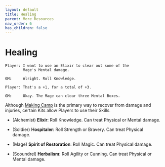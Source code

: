 ```yaml
---
layout: default
title: Healing
parent: More Resources
nav_order: 6
has_children: false
---
```


# Healing

    Player: I want to use an Elixir to clear out some of the
            Mage's Mental damage.

    GM:     Alright. Roll Knowledge.

    Player: That's a +1, for a total of +3.

    GM:     Okay. The Mage can clear three Mental Boxes.

Although [Making Camp](../adventuring/exploration/index.md) is the primary way to recover from damage and injuries, certain Kits allow Players to use their Skills.

-   (Alchemist) **Elixir**: Roll Knowledge. Can treat Physical or Mental damage.

-   (Soldier) **Hospitaler**: Roll Strength or Bravery. Can treat Physical damage.

-   (Mage) **Spirit of Restoration**: Roll Magic. Can treat Physical damage.

-   (Scoundrel) **Herbalism**: Roll Agility or Cunning. Can treat Physical or Mental damage.


